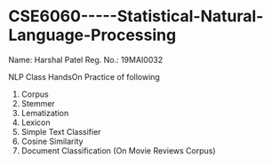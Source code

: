 # CSE6060-----Statistical-Natural-Language-Processing

Name: Harshal Patel
Reg. No.: 19MAI0032

NLP Class HandsOn Practice of following

1. Corpus
2. Stemmer
3. Lematization
4. Lexicon
5. Simple Text Classifier
6. Cosine Similarity
7. Document Classification (On Movie Reviews Corpus)
